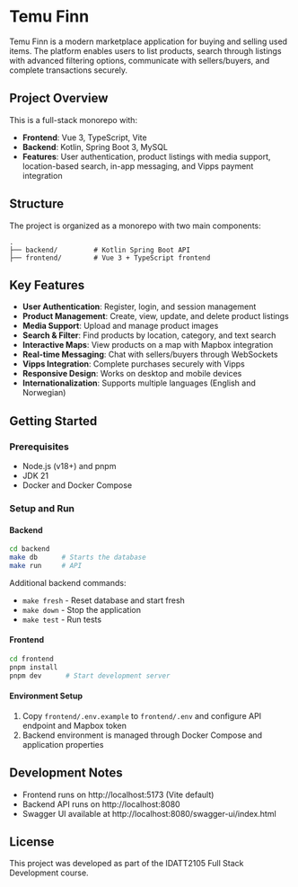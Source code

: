 # Temu Finn

Temu Finn is a modern marketplace application for buying and selling used items. The platform enables users to list products, search through listings with advanced filtering options, communicate with sellers/buyers, and complete transactions securely.

## Project Overview

This is a full-stack monorepo with:
- **Frontend**: Vue 3, TypeScript, Vite
- **Backend**: Kotlin, Spring Boot 3, MySQL
- **Features**: User authentication, product listings with media support, location-based search, in-app messaging, and Vipps payment integration

## Structure

The project is organized as a monorepo with two main components:

```
.
├── backend/         # Kotlin Spring Boot API
├── frontend/        # Vue 3 + TypeScript frontend
```

## Key Features

- **User Authentication**: Register, login, and session management
- **Product Management**: Create, view, update, and delete product listings
- **Media Support**: Upload and manage product images
- **Search & Filter**: Find products by location, category, and text search
- **Interactive Maps**: View products on a map with Mapbox integration
- **Real-time Messaging**: Chat with sellers/buyers through WebSockets
- **Vipps Integration**: Complete purchases securely with Vipps
- **Responsive Design**: Works on desktop and mobile devices
- **Internationalization**: Supports multiple languages (English and Norwegian)

## Getting Started

### Prerequisites

- Node.js (v18+) and pnpm
- JDK 21
- Docker and Docker Compose

### Setup and Run

#### Backend

```bash
cd backend
make db      # Starts the database
make run     # API
```

Additional backend commands:
- `make fresh` - Reset database and start fresh
- `make down` - Stop the application
- `make test` - Run tests

#### Frontend

```bash
cd frontend
pnpm install
pnpm dev      # Start development server
```

#### Environment Setup

1. Copy `frontend/.env.example` to `frontend/.env` and configure API endpoint and Mapbox token
2. Backend environment is managed through Docker Compose and application properties

## Development Notes

- Frontend runs on http://localhost:5173 (Vite default)
- Backend API runs on http://localhost:8080
- Swagger UI available at http://localhost:8080/swagger-ui/index.html

## License

This project was developed as part of the IDATT2105 Full Stack Development course.